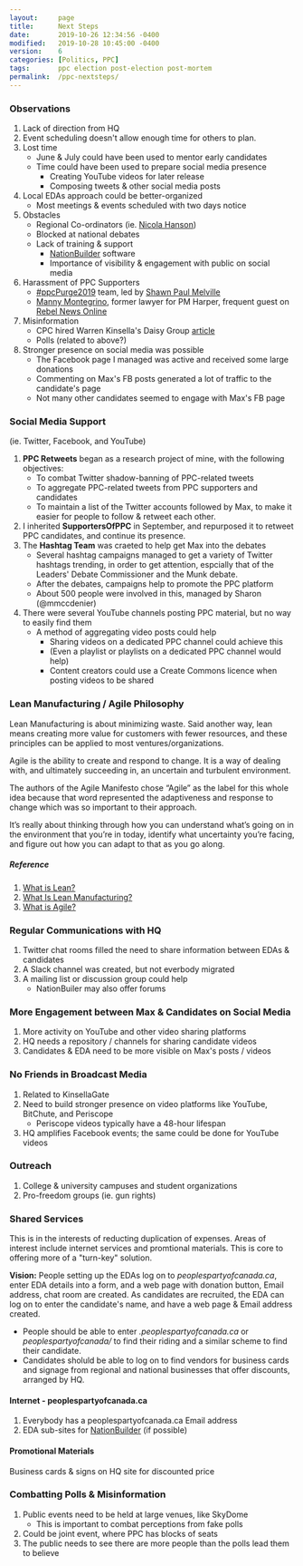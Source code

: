 ```yaml
---
layout:     page
title:      Next Steps
date:       2019-10-26 12:34:56 -0400
modified:   2019-10-28 10:45:00 -0400
version:    6
categories: [Politics, PPC]
tags:       ppc election post-election post-mortem
permalink:  /ppc-nextsteps/
---
```

### Observations
1. Lack of direction from HQ
2. Event scheduling doesn't allow enough time for others to plan.
2. Lost time
    - June & July could have been used to mentor early candidates
    - Time could have been used to prepare social media presence
        - Creating YouTube videos for later release
        - Composing tweets & other social media posts
2. Local EDAs approach could be better-organized
    - Most meetings & events scheduled with two days notice
2. Obstacles
    - Regional Co-ordinators (ie. [Nicola Hanson][1])
    - Blocked at national debates
    - Lack of training & support
        - [NationBuilder][12] software
        - Importance of visibility & engagement with public on social media
2. Harassment of PPC Supporters
    - [#ppcPurge2019][6] team, led by [Shawn Paul Melville][2]
    - [Manny Montegrino][3], former lawyer for PM Harper, frequent guest on [Rebel News Online][7]
2. Misinformation
    - CPC hired Warren Kinsella's Daisy Group [article][10]
    - Polls (related to above?)
2. Stronger presence on social media was possible
	- The Facebook page I managed was active and received some large donations
	- Commenting on Max's FB posts generated a lot of traffic to the candidate's page
	- Not many other candidates seemed to engage with Max's FB page

### Social Media Support
(ie. Twitter, Facebook, and YouTube)
1. **PPC Retweets** began as a research project of mine, with the following objectives:
	- To combat Twitter shadow-banning of PPC-related tweets
	- To aggregate PPC-related tweets from PPC supporters and candidates
	- To maintain a list of the Twitter accounts followed by Max, to make it easier for people to follow & retweet each other.
2. I inherited **SupportersOfPPC** in September, and repurposed it to retweet PPC candidates, and continue its presence.
2. The **Hashtag Team** was craeted to help get Max into the debates
	- Several hashtag campaigns managed to get a variety of Twitter hashtags trending, in order to get attention, espcially that of the Leaders' Debate Commissioner and the Munk debate.
	- After the debates, campaigns help to promote the PPC platform
	- About 500 people were involved in this, managed by Sharon (@mmccdenier)
2. There were several YouTube channels posting PPC material, but no way to easily find them
	- A method of aggregating video posts could help
		- Sharing videos on a dedicated PPC channel could achieve this
		- (Even a playlist or playlists on a dedicated PPC channel would help)
		- Content creators could use a Create Commons licence when posting videos to be shared

### Lean Manufacturing / Agile Philosophy
Lean Manufacturing is about minimizing waste.  Said another way, lean means
creating more value for customers with fewer resources, and these principles
can be applied to most ventures/organizations.

Agile is the ability to create and respond to change. It is a way of dealing with,
and ultimately succeeding in, an uncertain and turbulent environment.

The authors of the Agile Manifesto chose “Agile” as the label for this whole idea
because that word represented the adaptiveness and response to change which was so
important to their approach.

It’s really about thinking through how you can understand what’s going on in the
environment that you’re in today, identify what uncertainty you’re facing, and
figure out how you can adapt to that as you go along.

##### Reference
1. [What is Lean?][9]
2. [What Is Lean Manufacturing?][8]
2. [What is Agile?][11]

### Regular Communications with HQ
1. Twitter chat rooms filled the need to share information between EDAs & candidates
2. A Slack channel was created, but not everbody migrated
2. A mailing list or discussion group could help
	- NationBuiler may also offer forums

### More Engagement between Max & Candidates on Social Media
1. More activity on YouTube and other video sharing platforms
2. HQ needs a repository / channels for sharing candidate videos
2. Candidates & EDA need to be more visible on Max's posts / videos

### No Friends in Broadcast Media
1. Related to KinsellaGate
2. Need to build stronger presence on video platforms like YouTube, BitChute, and Periscope
	- Periscope videos typically have a 48-hour lifespan
2. HQ amplifies Facebook events; the same could be done for YouTube videos

### Outreach
1. College & university campuses and student organizations
2. Pro-freedom groups (ie. gun rights)

### Shared Services
This is in the interests of reducting duplication of expenses.  Areas of interest
include internet services and promtional materials.  This is core to offering more
of a "turn-key" solution.

**Vision:** People setting up the EDAs log on to *peoplespartyofcanada.ca*, enter EDA
details into a form, and a web page with donation button, Email address, chat room
are created.  As candidates are recruited, the EDA can log on to enter the candidate's
name, and have a web page & Email address created.
- People should be able to enter *<ridingname>.peoplespartyofcanada.ca* or
*peoplespartyofcanada/<ridingname>* to find their riding and a similar scheme to find
their candidate.
- Candidates sholuld be able to log on to find vendors for business cards and signage
from regional and national businesses that offer discounts, arranged by HQ.

#### Internet - peoplespartyofcanada.ca
1. Everybody has a peoplespartyofcanada.ca Email address
2. EDA sub-sites for [NationBuilder][12] (if possible)

#### Promotional Materials
Business cards & signs on HQ site for discounted price

### Combatting Polls & Misinformation
1. Public events need to be held at large venues, like SkyDome
	- This is important to combat perceptions from fake polls
2. Could be joint event, where PPC has blocks of seats
2. The public needs to see there are more people than the polls lead them to believe


[1]: https://youtu.be/ybGAcA3lz7k
[2]: https://shawnpaulmelville.com/blog
[3]: https://www.twitter.com/@manny_ottawa
[4]: https://twitter.com/TrudeauMustGo19/status/1187836985345478657
[5]: https://scholars.wlu.ca/cgi/viewcontent.cgi?article=1012&context=soci_faculty
[6]: https://twitter.com/hashtag/ppcPurge2019
[7]: https://www.youtube.com/channel/UCGy6uV7yqGWDeUWTZzT3ZEg/search?query=Manny
[8]: https://www.projectmanager.com/blog/what-is-lean-manufacturing
[9]: https://www.lean.org/WhatsLean/
[10]: https://archive.fo/LUWYz#selection-2301.36-2301.37
[11]: https://www.agilealliance.org/agile101/
[12]: http://www.nationbuilder.com

